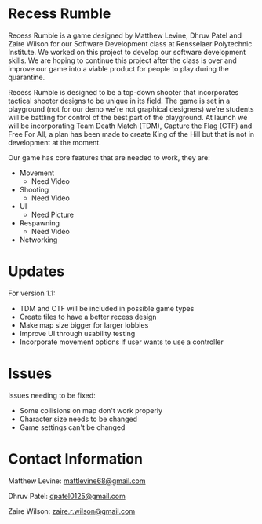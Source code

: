 # Recess Rumble

Recess Rumble is a game designed by Matthew Levine, Dhruv Patel and Zaire Wilson for our Software Development class at Rensselaer Polytechnic Institute. We worked on this project to develop our software development skills. We are hoping to continue this project after the class is over and improve our game into a viable product for people to play during the quarantine.

Recess Rumble is designed to be a top-down shooter that incorporates tactical shooter designs to be unique in its field. The game is set in a playground (not for our demo we're not graphical designers) we're students will be battling for control of the best part of the playground. At launch we will be incorporating Team Death Match (TDM), Capture the Flag (CTF) and Free For All, a plan has been made to create King of the Hill but that is not in development at the moment.  

Our game has core features that are needed to work, they are:
  * Movement
    * Need Video
  * Shooting
    * Need Video
  * UI
    * Need Picture
  * Respawning
    * Need Video
  * Networking

# Updates

For version 1.1:
  * TDM and CTF will be included in possible game types
  * Create tiles to have a better recess design
  * Make map size bigger for larger lobbies
  * Improve UI through usability testing
  * Incorporate movement options if user wants to use a controller
  
# Issues 

Issues needing to be fixed:
  * Some collisions on map don't work properly
  * Character size needs to be changed 
  * Game settings can't be changed

# Contact Information

Matthew Levine: mattlevine68@gmail.com

Dhruv Patel: dpatel0125@gmail.com

Zaire Wilson: zaire.r.wilson@gmail.com
